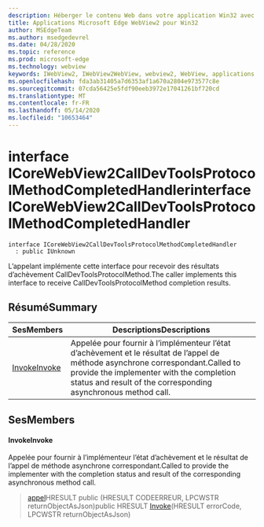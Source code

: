 ```yaml
---
description: Héberger le contenu Web dans votre application Win32 avec le contrôle Microsoft Edge WebView2
title: Applications Microsoft Edge WebView2 pour Win32
author: MSEdgeTeam
ms.author: msedgedevrel
ms.date: 04/28/2020
ms.topic: reference
ms.prod: microsoft-edge
ms.technology: webview
keywords: IWebView2, IWebView2WebView, webview2, WebView, applications Win32, Win32, Edge, ICoreWebView2, ICoreWebView2Controller, contrôle de navigateur, html Edge
ms.openlocfilehash: fda3ab31405a7d6353af1a670a2804e973577c8e
ms.sourcegitcommit: 07cda56425e5fdf90eeb3972e17041261bf720cd
ms.translationtype: MT
ms.contentlocale: fr-FR
ms.lasthandoff: 05/14/2020
ms.locfileid: "10653464"
---
```

# <span data-ttu-id="6cf8a-104">interface ICoreWebView2CallDevToolsProtocolMethodCompletedHandler</span><span class="sxs-lookup"><span data-stu-id="6cf8a-104">interface ICoreWebView2CallDevToolsProtocolMethodCompletedHandler</span></span> 

```
interface ICoreWebView2CallDevToolsProtocolMethodCompletedHandler
  : public IUnknown
```

<span data-ttu-id="6cf8a-105">L’appelant implémente cette interface pour recevoir des résultats d’achèvement CallDevToolsProtocolMethod.</span><span class="sxs-lookup"><span data-stu-id="6cf8a-105">The caller implements this interface to receive CallDevToolsProtocolMethod completion results.</span></span>

## <span data-ttu-id="6cf8a-106">Résumé</span><span class="sxs-lookup"><span data-stu-id="6cf8a-106">Summary</span></span>

 <span data-ttu-id="6cf8a-107">Ses</span><span class="sxs-lookup"><span data-stu-id="6cf8a-107">Members</span></span>                        | <span data-ttu-id="6cf8a-108">Descriptions</span><span class="sxs-lookup"><span data-stu-id="6cf8a-108">Descriptions</span></span>
--------------------------------|---------------------------------------------
[<span data-ttu-id="6cf8a-109">Invoke</span><span class="sxs-lookup"><span data-stu-id="6cf8a-109">Invoke</span></span>](#invoke) | <span data-ttu-id="6cf8a-110">Appelée pour fournir à l’implémenteur l’état d’achèvement et le résultat de l’appel de méthode asynchrone correspondant.</span><span class="sxs-lookup"><span data-stu-id="6cf8a-110">Called to provide the implementer with the completion status and result of the corresponding asynchronous method call.</span></span>

## <span data-ttu-id="6cf8a-111">Ses</span><span class="sxs-lookup"><span data-stu-id="6cf8a-111">Members</span></span>

#### <span data-ttu-id="6cf8a-112">Invoke</span><span class="sxs-lookup"><span data-stu-id="6cf8a-112">Invoke</span></span> 

<span data-ttu-id="6cf8a-113">Appelée pour fournir à l’implémenteur l’état d’achèvement et le résultat de l’appel de méthode asynchrone correspondant.</span><span class="sxs-lookup"><span data-stu-id="6cf8a-113">Called to provide the implementer with the completion status and result of the corresponding asynchronous method call.</span></span>

> <span data-ttu-id="6cf8a-114">[appel](#invoke)HRESULT public (HRESULT CODEERREUR, LPCWSTR returnObjectAsJson)</span><span class="sxs-lookup"><span data-stu-id="6cf8a-114">public HRESULT [Invoke](#invoke)(HRESULT errorCode, LPCWSTR returnObjectAsJson)</span></span>

